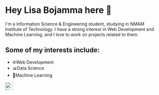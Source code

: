 # Hey Lisa Bojamma here 👋

I'm a Information Science & Engineering student, studying in NMAM Institute of Technology. I have a strong interest in Web Development and Machine Learning, and I love to work on projects related to them.

## Some of my interests include:

- 🌐Web Development
- 📊Data Science
- 🤖Machine Learning

<a href="https://www.linkedin.com/in/lisa-bojamma-161202d/">
  <img src="https://upload.wikimedia.org/wikipedia/commons/c/ca/LinkedIn_logo_initials.png" alt="LinkedIn" width="25">
</a>



